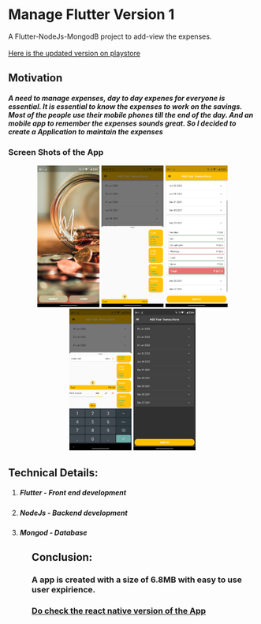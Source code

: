 # Manage Flutter Version 1
A Flutter-NodeJs-MongodB project to add-view the expenses.
\
\
[Here is the updated version on playstore](https://play.google.com/store/apps/details?id=com.managelog.managelog)


## Motivation
<h5>A need to manage expenses, day to day expenes for everyone is essential. It is essential to know the expenses to work on the savings. Most of the people use their mobile phones till the end of the day. And an mobile app to remember the expenses sounds great. So I decided to create a Application to maintain the expenses</h5>

### Screen Shots of the App
<p align="center">
  <img src="https://github.com/SumitAthani/Manage/blob/main/Screen%20Shots/Welcome%20Page.png" width="25%" height="50%" title="hover text">
  <img src="https://github.com/SumitAthani/Manage/blob/main/Screen%20Shots/Add%20list%20item.png" width="25%" height="50%" title="hover text">
   <img src="https://github.com/SumitAthani/Manage/blob/main/Screen%20Shots/All%20the%20expenses.png" width="25%" height="50%" title="hover text">
   <img src="https://github.com/SumitAthani/Manage/blob/main/Screen%20Shots/Options%20to%20choose.png" width="25%" height="50%" title="hover text">
   <img src="https://github.com/SumitAthani/Manage/blob/main/Screen%20Shots/Dark%20Theme.png" width="25%" height="50%" title="hover text">
</p>

<h2> Technical Details: </h2>
<ol>
<li><h5> Flutter - Front end development </h5></li>
<li><h5> NodeJs - Backend development </h5></li>
<li><h5> Mongod - Database </h5></li>
<ol>

  
## Conclusion:
  
  ### A app is created with a size of 6.8MB with easy to use user expirience.

[<h3>Do check the react native version of the App</h3>](https://github.com/SumitAthani/Easy-Manage-with-ease)
